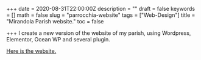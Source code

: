 +++
date = 2020-08-31T22:00:00Z
description = ""
draft = false
keywords = []
math = false
slug = "parrocchia-website"
tags = ["Web-Design"]
title = "Mirandola Parish website."
toc = false

+++
I create a new version of the website of my parish, using Wordpress, Elementor, Ocean WP and several plugin.

[Here is the website.](parrocchiamirandola.it)